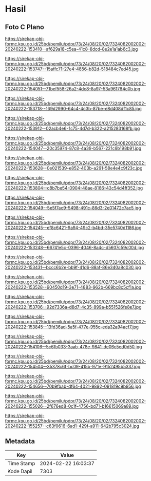 # Hasil

## Foto C Plano

https://sirekap-obj-formc.kpu.go.id/25bd/pemilu/pdpr/73/24/08/20/02/7324082002002-20240222-153410--af629a18-c5ea-41c8-8dcd-8e2e1a1ab6c3.jpg

https://sirekap-obj-formc.kpu.go.id/25bd/pemilu/pdpr/73/24/08/20/02/7324082002002-20240222-153747--15affc71-27e4-4856-b82d-518484c7ed45.jpg

https://sirekap-obj-formc.kpu.go.id/25bd/pemilu/pdpr/73/24/08/20/02/7324082002002-20240222-154051--71bef558-26a2-4dc8-8a97-53a961784c0b.jpg

https://sirekap-obj-formc.kpu.go.id/25bd/pemilu/pdpr/73/24/08/20/02/7324082002002-20240222-153718--169d2990-64c4-4c3b-87be-e8d408df1c85.jpg

https://sirekap-obj-formc.kpu.go.id/25bd/pemilu/pdpr/73/24/08/20/02/7324082002002-20240222-153912--02acb4e6-1c75-4d7d-b322-a215283168fb.jpg

https://sirekap-obj-formc.kpu.go.id/25bd/pemilu/pdpr/73/24/08/20/02/7324082002002-20240222-154047--20c35974-87c8-4a39-b567-221c6b198b91.jpg

https://sirekap-obj-formc.kpu.go.id/25bd/pemilu/pdpr/73/24/08/20/02/7324082002002-20240222-153628--0e021539-e852-403b-a261-58e4e4c9f23c.jpg

https://sirekap-obj-formc.kpu.go.id/25bd/pemilu/pdpr/73/24/08/20/02/7324082002002-20240222-153804--c8b7be54-0904-48ae-8166-43c54d4ff352.jpg

https://sirekap-obj-formc.kpu.go.id/25bd/pemilu/pdpr/73/24/08/20/02/7324082002002-20240222-154049--5e5f7ac9-5498-491c-86d3-2e01472c7ac5.jpg

https://sirekap-obj-formc.kpu.go.id/25bd/pemilu/pdpr/73/24/08/20/02/7324082002002-20240222-154245--ef8c6421-9a94-49c2-b4bd-35e5740d1186.jpg

https://sirekap-obj-formc.kpu.go.id/25bd/pemilu/pdpr/73/24/08/20/02/7324082002002-20240222-153248--66741e5c-0396-4046-8a4c-d5607c59c00d.jpg

https://sirekap-obj-formc.kpu.go.id/25bd/pemilu/pdpr/73/24/08/20/02/7324082002002-20240222-153431--bccc6b2e-bb9f-41d6-88af-86e340a8c030.jpg

https://sirekap-obj-formc.kpu.go.id/25bd/pemilu/pdpr/73/24/08/20/02/7324082002002-20240222-153528--90450d19-3e71-4883-962b-669bc8c5cf1a.jpg

https://sirekap-obj-formc.kpu.go.id/25bd/pemilu/pdpr/73/24/08/20/02/7324082002002-20240222-153706--92d7336a-d8d7-4c35-899a-b551526fe8e7.jpg

https://sirekap-obj-formc.kpu.go.id/25bd/pemilu/pdpr/73/24/08/20/02/7324082002002-20240222-153845--13fd36ad-5a5f-477e-955c-eda32a94acf7.jpg

https://sirekap-obj-formc.kpu.go.id/25bd/pemilu/pdpr/73/24/08/20/02/7324082002002-20240222-154106--5c6fb033-3aab-478e-9841-de06c5ed0d50.jpg

https://sirekap-obj-formc.kpu.go.id/25bd/pemilu/pdpr/73/24/08/20/02/7324082002002-20240222-154504--35378c6f-bc09-415b-971e-9152495b5337.jpg

https://sirekap-obj-formc.kpu.go.id/25bd/pemilu/pdpr/73/24/08/20/02/7324082002002-20240222-154656--70b9fbab-df64-4021-9892-091819c9b956.jpg

https://sirekap-obj-formc.kpu.go.id/25bd/pemilu/pdpr/73/24/08/20/02/7324082002002-20240222-155026--2f676ed8-0c1f-4756-bd71-b16615069a89.jpg

https://sirekap-obj-formc.kpu.go.id/25bd/pemilu/pdpr/73/24/08/20/02/7324082002002-20240222-155257--c63f0616-6ad1-429f-a911-642b795c3024.jpg


## Metadata

| Key        | Value               |
| ---------- | ------------------- |
| Time Stamp | 2024-02-22 16:03:37 |
| Kode Dapil | 7303                |



